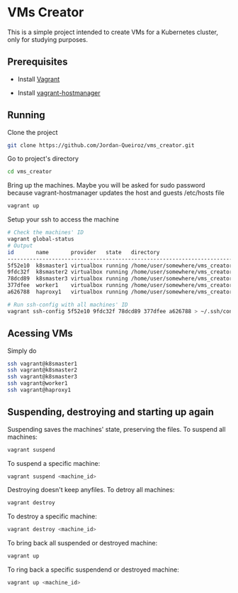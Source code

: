 # VMs Creator
This is a simple project intended to create VMs for a Kubernetes cluster, only
for studying purposes.

## Prerequisites
* Install [Vagrant](https://linuxize.com/post/how-to-install-vagrant-on-ubuntu-18-04/)

* Install [vagrant-hostmanager](https://github.com/devopsgroup-io/vagrant-hostmanager)

## Running
Clone the project
```bash
git clone https://github.com/Jordan-Queiroz/vms_creator.git
```
Go to project's directory
```bash
cd vms_creator
```

Bring up the machines. Maybe you will be asked for sudo password because vagrant-hostmanager updates the host and guests /etc/hosts file
```bash
vagrant up
```

Setup your ssh to access the machine
```bash
# Check the machines' ID
vagrant global-status
# Output
id       name       provider   state   directory                           
---------------------------------------------------------------------------
5f52e10  k8smaster1 virtualbox running /home/user/somewhere/vms_creator  
9fdc32f  k8smaster2 virtualbox running /home/user/somewhere/vms_creator  
78dcd89  k8smaster3 virtualbox running /home/user/somewhere/vms_creator  
377dfee  worker1    virtualbox running /home/user/somewhere/vms_creator  
a626788  haproxy1   virtualbox running /home/user/somewhere/vms_creator

# Run ssh-config with all machines' ID
vagrant ssh-config 5f52e10 9fdc32f 78dcd89 377dfee a626788 > ~/.ssh/config
```

## Acessing VMs
Simply do
```bash
ssh vagrant@k8smaster1
ssh vagrant@k8smaster2
ssh vagrant@k8smaster3
ssh vagrant@worker1
ssh vagrant@haproxy1
```

## Suspending, destroying and starting up again
Suspending saves the machines' state, preserving the files. To suspend all machines:
```bash
vagrant suspend
```
To suspend a specific machine:
```bash
vagrant suspend <machine_id>
```
Destroying doesn't keep anyfiles. To detroy all machines:
```bash
vagrant destroy
```
To destroy a specific machine:
```bash
vagrant destroy <machine_id>
```
To bring back all suspended or destroyed machine:
```bash
vagrant up
```
To ring back a specific suspendend or destroyed machine:
```bash
vagrant up <machine_id>
```
